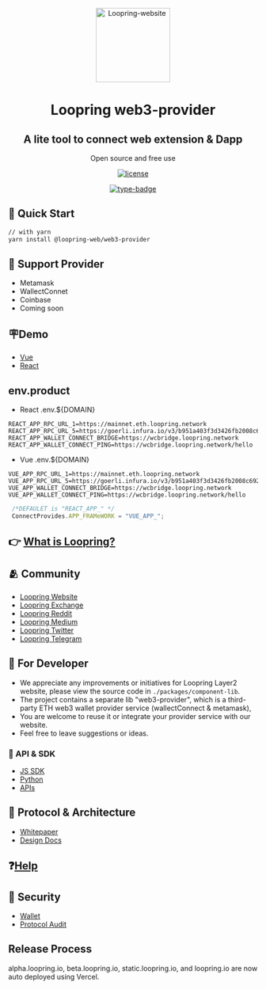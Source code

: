 <p align="center" >
  <a href="https://github.com/Loopring/loopring-web-v2" rel="noopener" target="_blank"><img width="150" src="https://loopring.org/images/logo.svg" alt="Loopring-website"></a>
</p>


<h1 align="center">Loopring web3-provider</h1>
<div align="center">
<h2>A lite tool to connect web extension & Dapp</h2>
<p>Open source and free use</p>

[![license](https://img.shields.io/badge/license-MIT-blue)](https://github.com/Loopring/loopring-web-v2/master/LICENSE)

[![type-badge](https://img.shields.io/npm/types/react-data-grid)](https://www.npmjs.com/package/react-data-grid)

</div>

## 🚀 Quick Start

```bash
// with yarn
yarn install @loopring-web/web3-provider
```
## 🛒 Support Provider 
 - Metamask
 - WallectConnet
 - Coinbase
 - Coming soon

## 🪧Demo
 - [Vue](https://codesandbox.io/s/vue-8nco78)
 - [React](https://codesandbox.io/s/react-4v50ft)
## env.product
 - React  .env.${DOMAIN}
```.env.product
REACT_APP_RPC_URL_1=https://mainnet.eth.loopring.network
REACT_APP_RPC_URL_5=https://goerli.infura.io/v3/b951a403f3d3426fb2008c6923254dbc
REACT_APP_WALLET_CONNECT_BRIDGE=https://wcbridge.loopring.network
REACT_APP_WALLET_CONNECT_PING=https://wcbridge.loopring.network/hello
```
 - Vue  .env.${DOMAIN}
```.env.product
VUE_APP_RPC_URL_1=https://mainnet.eth.loopring.network
VUE_APP_RPC_URL_5=https://goerli.infura.io/v3/b951a403f3d3426fb2008c6923254dbc
VUE_APP_WALLET_CONNECT_BRIDGE=https://wcbridge.loopring.network
VUE_APP_WALLET_CONNECT_PING=https://wcbridge.loopring.network/hello
```
```ts
 /*DEFAULET is "REACT_APP_" */ 
 ConnectProvides.APP_FRAMeWORK = "VUE_APP_";
```

## 👉 [What is Loopring?](https://loopring.org/#/)

## 🫂 Community
- [Loopring Website](https://loopring.org/)
- [Loopring Exchange](https://loopring.io/#/layer2)
- [Loopring Reddit](https://www.reddit.com/r/loopringorg/)
- [Loopring Medium](https://medium.com/loopring-protocol)
- [Loopring Twitter](https://twitter.com/loopringorg)
- [Loopring Telegram](https://t.me/loopring_en)


## 👺 For Developer
- We appreciate any improvements or initiatives for Loopring Layer2 website, please view the source code in `./packages/component-lib`.
- The project contains a separate lib "web3-provider", which is a third-party ETH web3 wallet provider service (wallectConnect & metamask),
- You are welcome to reuse it or integrate your provider service with our website.
- Feel free to leave suggestions or ideas.

### 📒 API & SDK
- [JS SDK](https://loopring.github.io/loopring_sdk)
- [Python](https://github.com/Loopring/hello_loopring)
- [APIs](https://docs.loopring.io/en/)


## 🙋 Protocol & Architecture

- [Whitepaper](https://loopring.org/resources/en_whitepaper.pdf)
- [Design Docs](https://github.com/LoopringSecondary/docs/wiki/Loopring3_Design)

## ❓[Help](https://desk.zoho.com/portal/loopring/en/home)

## 🔑 Security

- [Wallet](https://security.loopring.io/)
- [Protocol Audit](https://loopring.org/resources/loopring1.0_audit.pdf)

## Release Process
alpha.loopring.io, beta.loopring.io, static.loopring.io, and loopring.io are now auto deployed using Vercel.

